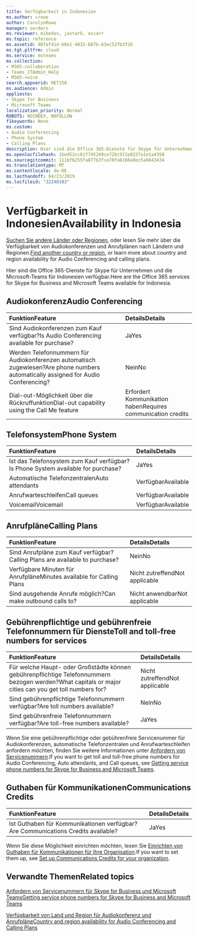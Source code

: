 ```yaml
---
title: Verfügbarkeit in Indonesien
ms.author: crowe
author: CarolynRowe
manager: serdars
ms.reviewer: mikedav, jastark, oscarr
ms.topic: reference
ms.assetid: 98fef414-b8e1-4032-b07b-63ec52fb3f26
ms.tgt.pltfrm: cloud
ms.service: msteams
ms.collection:
- M365-collaboration
- Teams_ITAdmin_Help
- M365-voice
search.appverid: MET150
ms.audience: Admin
appliesto:
- Skype for Business
- Microsoft Teams
localization_priority: Normal
ROBOTS: NOINDEX, NOFOLLOW
f1keywords: None
ms.custom:
- Audio Conferencing
- Phone System
- Calling Plans
description: Hier sind die Office 365-Dienste für Skype für Unternehmen und die Microsoft-Teams für Indonesien verfügbar.
ms.openlocfilehash: 1bed52cc61f745249ce72bc913a8227a1e1a4358
ms.sourcegitcommit: 111bf6255fa877b3fce70fa8166e8ec5a6643434
ms.translationtype: MT
ms.contentlocale: de-DE
ms.lasthandoff: 04/23/2019
ms.locfileid: "32248103"
---
```

# <a name="availability-in-indonesia"></a><span data-ttu-id="e1521-103">Verfügbarkeit in Indonesien</span><span class="sxs-lookup"><span data-stu-id="e1521-103">Availability in Indonesia</span></span>

<span data-ttu-id="e1521-104">[Suchen Sie andere Länder oder Regionen](country-and-region-availability-for-audio-conferencing-and-calling-plans.md), oder lesen Sie mehr über die Verfügbarkeit von Audiokonferenzen und Anrufplänen nach Ländern und Regionen.</span><span class="sxs-lookup"><span data-stu-id="e1521-104">[Find another country or region](country-and-region-availability-for-audio-conferencing-and-calling-plans.md), or learn more about country and region availability for Audio Conferencing and calling plans.</span></span>

<span data-ttu-id="e1521-105">Hier sind die Office 365-Dienste für Skype für Unternehmen und die Microsoft-Teams für Indonesien verfügbar.</span><span class="sxs-lookup"><span data-stu-id="e1521-105">Here are the Office 365 services for Skype for Business and Microsoft Teams available for Indonesia.</span></span>
  
## <a name="audio-conferencing"></a><span data-ttu-id="e1521-106">Audiokonferenz</span><span class="sxs-lookup"><span data-stu-id="e1521-106">Audio Conferencing</span></span>

|<span data-ttu-id="e1521-107">**Funktion**</span><span class="sxs-lookup"><span data-stu-id="e1521-107">**Feature**</span></span>|<span data-ttu-id="e1521-108">**Details**</span><span class="sxs-lookup"><span data-stu-id="e1521-108">**Details**</span></span>|
|:-----|:-----|
|<span data-ttu-id="e1521-109">Sind Audiokonferenzen zum Kauf verfügbar?</span><span class="sxs-lookup"><span data-stu-id="e1521-109">Is Audio Conferencing available for purchase?</span></span>  <br/> |<span data-ttu-id="e1521-110">Ja</span><span class="sxs-lookup"><span data-stu-id="e1521-110">Yes</span></span>  <br/> |
|<span data-ttu-id="e1521-111">Werden Telefonnummern für Audiokonferenzen automatisch zugewiesen?</span><span class="sxs-lookup"><span data-stu-id="e1521-111">Are phone numbers automatically assigned for Audio Conferencing?</span></span>  <br/> |<span data-ttu-id="e1521-112">Nein</span><span class="sxs-lookup"><span data-stu-id="e1521-112">No</span></span>  <br/> |
|<span data-ttu-id="e1521-113">Dial-out-Möglichkeit über die Rückruffunktion</span><span class="sxs-lookup"><span data-stu-id="e1521-113">Dial-out capability using the Call Me feature</span></span>  <br/> |<span data-ttu-id="e1521-114">Erfordert Kommunikation haben</span><span class="sxs-lookup"><span data-stu-id="e1521-114">Requires communication credits</span></span>  <br/> |
   
## <a name="phone-system"></a><span data-ttu-id="e1521-115">Telefonsystem</span><span class="sxs-lookup"><span data-stu-id="e1521-115">Phone System</span></span>

|<span data-ttu-id="e1521-116">**Funktion**</span><span class="sxs-lookup"><span data-stu-id="e1521-116">**Feature**</span></span>|<span data-ttu-id="e1521-117">**Details**</span><span class="sxs-lookup"><span data-stu-id="e1521-117">**Details**</span></span>|
|:-----|:-----|
|<span data-ttu-id="e1521-118">Ist das Telefonsystem zum Kauf verfügbar?</span><span class="sxs-lookup"><span data-stu-id="e1521-118">Is Phone System available for purchase?</span></span>  <br/> |<span data-ttu-id="e1521-119">Ja</span><span class="sxs-lookup"><span data-stu-id="e1521-119">Yes</span></span>  <br/> |
| <span data-ttu-id="e1521-120">Automatische Telefonzentralen</span><span class="sxs-lookup"><span data-stu-id="e1521-120">Auto attendants</span></span> <br/> |<span data-ttu-id="e1521-121">Verfügbar</span><span class="sxs-lookup"><span data-stu-id="e1521-121">Available</span></span>  <br/> |
|<span data-ttu-id="e1521-122">Anrufwarteschleifen</span><span class="sxs-lookup"><span data-stu-id="e1521-122">Call queues</span></span>  <br/> |<span data-ttu-id="e1521-123">Verfügbar</span><span class="sxs-lookup"><span data-stu-id="e1521-123">Available</span></span>  <br/> |
|<span data-ttu-id="e1521-124">Voicemail</span><span class="sxs-lookup"><span data-stu-id="e1521-124">Voicemail</span></span>  <br/> |<span data-ttu-id="e1521-125">Verfügbar</span><span class="sxs-lookup"><span data-stu-id="e1521-125">Available</span></span>  <br/> |
   
## <a name="calling-plans"></a><span data-ttu-id="e1521-126">Anrufpläne</span><span class="sxs-lookup"><span data-stu-id="e1521-126">Calling Plans</span></span>

|<span data-ttu-id="e1521-127">**Funktion**</span><span class="sxs-lookup"><span data-stu-id="e1521-127">**Feature**</span></span>|<span data-ttu-id="e1521-128">**Details**</span><span class="sxs-lookup"><span data-stu-id="e1521-128">**Details**</span></span>|
|:-----|:-----|
|<span data-ttu-id="e1521-129">Sind Anrufpläne zum Kauf verfügbar?</span><span class="sxs-lookup"><span data-stu-id="e1521-129">Calling Plans are available to purchase?</span></span>  <br/> |<span data-ttu-id="e1521-130">Nein</span><span class="sxs-lookup"><span data-stu-id="e1521-130">No</span></span>  <br/> |
|<span data-ttu-id="e1521-131">Verfügbare Minuten für Anrufpläne</span><span class="sxs-lookup"><span data-stu-id="e1521-131">Minutes available for Calling Plans</span></span>  <br/> |<span data-ttu-id="e1521-132">Nicht zutreffend</span><span class="sxs-lookup"><span data-stu-id="e1521-132">Not applicable</span></span>  <br/> |
|<span data-ttu-id="e1521-133">Sind ausgehende Anrufe möglich?</span><span class="sxs-lookup"><span data-stu-id="e1521-133">Can make outbound calls to?</span></span>  <br/> |<span data-ttu-id="e1521-134">Nicht anwendbar</span><span class="sxs-lookup"><span data-stu-id="e1521-134">Not applicable</span></span>  <br/> |
   
## <a name="toll-and-toll-free-numbers-for-services"></a><span data-ttu-id="e1521-135">Gebührenpflichtige und gebührenfreie Telefonnummern für Dienste</span><span class="sxs-lookup"><span data-stu-id="e1521-135">Toll and toll-free numbers for services</span></span>

|<span data-ttu-id="e1521-136">**Funktion**</span><span class="sxs-lookup"><span data-stu-id="e1521-136">**Feature**</span></span>|<span data-ttu-id="e1521-137">**Details**</span><span class="sxs-lookup"><span data-stu-id="e1521-137">**Details**</span></span>|
|:-----|:-----|
|<span data-ttu-id="e1521-138">Für welche Haupt- oder Großstädte können gebührenpflichtige Telefonnummern bezogen werden?</span><span class="sxs-lookup"><span data-stu-id="e1521-138">What capitals or major cities can you get toll numbers for?</span></span>  <br/> |<span data-ttu-id="e1521-139">Nicht zutreffend</span><span class="sxs-lookup"><span data-stu-id="e1521-139">Not applicable</span></span>  <br/> |
|<span data-ttu-id="e1521-140">Sind gebührenpflichtige Telefonnummern verfügbar?</span><span class="sxs-lookup"><span data-stu-id="e1521-140">Are toll numbers available?</span></span>  <br/> |<span data-ttu-id="e1521-141">Nein</span><span class="sxs-lookup"><span data-stu-id="e1521-141">No</span></span>  <br/> |
|<span data-ttu-id="e1521-142">Sind gebührenfreie Telefonnummern verfügbar?</span><span class="sxs-lookup"><span data-stu-id="e1521-142">Are toll-free numbers available?</span></span>  <br/> |<span data-ttu-id="e1521-143">Ja</span><span class="sxs-lookup"><span data-stu-id="e1521-143">Yes</span></span>  <br/> |
   
 <span data-ttu-id="e1521-144">Wenn Sie eine gebührenpflichtige oder gebührenfreie Servicenummer für Audiokonferenzen, automatische Telefonzentralen und Anrufwarteschleifen anfordern möchten, finden Sie weitere Informationen unter [Anfordern von Servicenummern](/SkypeForBusiness/what-is-phone-system-in-office-365/getting-service-phone-numbers).</span><span class="sxs-lookup"><span data-stu-id="e1521-144">If you want to get toll and toll-free phone numbers for Audio Conferencing, Auto attendants, and Call queues, see [Getting service phone numbers for Skype for Business and Microsoft Teams](/SkypeForBusiness/what-is-phone-system-in-office-365/getting-service-phone-numbers).</span></span>
  
## <a name="communications-credits"></a><span data-ttu-id="e1521-145">Guthaben für Kommunikationen</span><span class="sxs-lookup"><span data-stu-id="e1521-145">Communications Credits</span></span>

|<span data-ttu-id="e1521-146">**Funktion**</span><span class="sxs-lookup"><span data-stu-id="e1521-146">**Feature**</span></span>|<span data-ttu-id="e1521-147">**Details**</span><span class="sxs-lookup"><span data-stu-id="e1521-147">**Details**</span></span>|
|:-----|:-----|
|<span data-ttu-id="e1521-148">Ist Guthaben für Kommunikationen verfügbar?</span><span class="sxs-lookup"><span data-stu-id="e1521-148">Are Communications Credits available?</span></span>  <br/> |<span data-ttu-id="e1521-149">Ja</span><span class="sxs-lookup"><span data-stu-id="e1521-149">Yes</span></span>  <br/> |
   
<span data-ttu-id="e1521-150">Wenn Sie diese Möglichkeit einrichten möchten, lesen Sie [Einrichten von Guthaben für Kommunikationen für Ihre Organisation](../set-up-communications-credits-for-your-organization.md).</span><span class="sxs-lookup"><span data-stu-id="e1521-150">If you want to set them up, see [Set up Communications Credits for your organization](../set-up-communications-credits-for-your-organization.md).</span></span>
  
## <a name="related-topics"></a><span data-ttu-id="e1521-151">Verwandte Themen</span><span class="sxs-lookup"><span data-stu-id="e1521-151">Related topics</span></span>

[<span data-ttu-id="e1521-152">Anfordern von Servicenummern für Skype for Business und Microsoft Teams</span><span class="sxs-lookup"><span data-stu-id="e1521-152">Getting service phone numbers for Skype for Business and Microsoft Teams</span></span>](/SkypeForBusiness/what-is-phone-system-in-office-365/getting-service-phone-numbers)

[<span data-ttu-id="e1521-153">Verfügbarkeit von Land und Region für Audiokonferenz und Anrufpläne</span><span class="sxs-lookup"><span data-stu-id="e1521-153">Country and region availability for Audio Conferencing and Calling Plans</span></span>](country-and-region-availability-for-audio-conferencing-and-calling-plans.md)

  
 